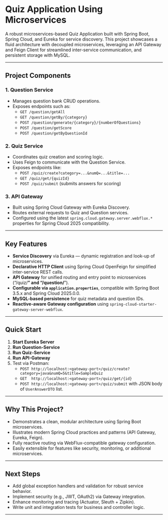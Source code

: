 # Quiz Application Using Microservices

A robust microservices-based Quiz Application built with Spring Boot, Spring Cloud, and Eureka for service discovery. This project showcases a fluid architecture with decoupled microservices, leveraging an API Gateway and Feign Client for streamlined inter-service communication, and persistent storage with MySQL.

---

##  Project Components

### 1. **Question Service**
- Manages question bank CRUD operations.
- Exposes endpoints such as:
  - `GET /question/getAll`
  - `GET /question/getBy/{category}`
  - `POST /question/generate/{category}/{numberOfQuestions}`
  - `POST /question/getScore`
  - `POST /question/getByQuestionId`

### 2. **Quiz Service**
- Coordinates quiz creation and scoring logic.
- Uses Feign to communicate with the Question Service.
- Exposes endpoints like:
  - `POST /quiz/create?category=...&numQ=...&title=...`
  - `GET /quiz/get/{quizId}`
  - `POST /quiz/submit` (submits answers for scoring)

### 3. **API Gateway**
- Built using Spring Cloud Gateway with Eureka Discovery.
- Routes external requests to Quiz and Question services.
- Configured using the latest `spring.cloud.gateway.server.webflux.*` properties for Spring Cloud 2025 compatibility.

---

##  Key Features

- **Service Discovery** via Eureka — dynamic registration and look-up of microservices.
- **Declarative HTTP Client** using Spring Cloud OpenFeign for simplified inter-service REST calls.
- **API Gateway** for unified routing and entry point to microservices (“/quiz/**” and “/question/**”).
- **Configurable via `application.properties`**, compatible with Spring Boot 3.5.x and Spring Cloud 2025.0.0.
- **MySQL-based persistence** for quiz metadata and question IDs.
- **Reactive-aware Gateway configuration** using `spring-cloud-starter-gateway-server-webflux`.

---

##  Quick Start

1. **Start Eureka Server**
2. **Run Question-Service**
3. **Run Quiz-Service**
4. **Run API-Gateway**
5. Test via Postman:
   - `POST http://localhost:<gateway-port>/quiz/create?category=java&numQ=5&title=SampleQuiz`
   - `GET  http://localhost:<gateway-port>/quiz/get/{id}`
   - `POST http://localhost:<gateway-port>/quiz/submit` with JSON body of `UserAnswerDTO` list.

---

##  Why This Project?

- Demonstrates a clean, modular architecture using Spring Boot microservices.
- Illustrates modern Spring Cloud practices and patterns (API Gateway, Eureka, Feign).
- Fully reactive routing via WebFlux-compatible gateway configuration.
- Easily extensible for features like security, monitoring, or additional microservices.

---

##  Next Steps

- Add global exception handlers and validation for robust service behavior.
- Implement security (e.g., JWT, OAuth2) via Gateway integration.
- Enhance monitoring and tracing (Actuator, Sleuth + Zipkin).
- Write unit and integration tests for business and controller logic.

---
